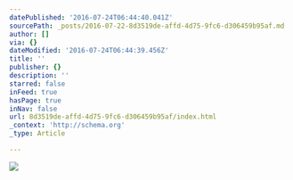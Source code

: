 ```yaml
---
datePublished: '2016-07-24T06:44:40.041Z'
sourcePath: _posts/2016-07-22-8d3519de-affd-4d75-9fc6-d306459b95af.md
author: []
via: {}
dateModified: '2016-07-24T06:44:39.456Z'
title: ''
publisher: {}
description: ''
starred: false
inFeed: true
hasPage: true
inNav: false
url: 8d3519de-affd-4d75-9fc6-d306459b95af/index.html
_context: 'http://schema.org'
_type: Article

---
```

![](https://the-grid-user-content.s3-us-west-2.amazonaws.com/dc2df219-753d-46ee-9a1c-c57c2003f093.jpg)
